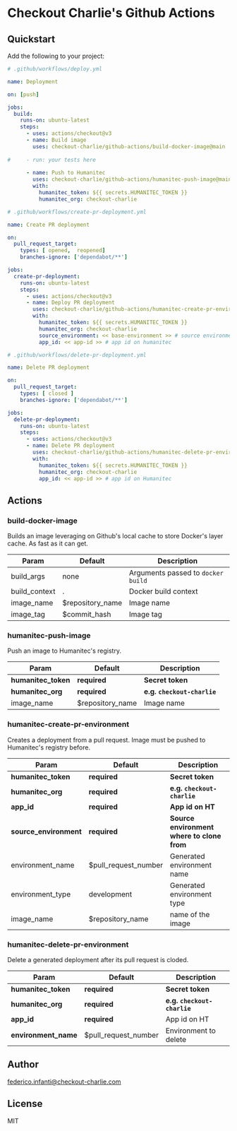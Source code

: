 # Checkout Charlie's Github Actions

## Quickstart

Add the following to your project:

```yaml
# .github/workflows/deploy.yml

name: Deployment

on: [push]

jobs:
  build:
    runs-on: ubuntu-latest
    steps:
      - uses: actions/checkout@v3
      - name: Build image
        uses: checkout-charlie/github-actions/build-docker-image@main
        
#     - run: your tests here
        
      - name: Push to Humanitec
        uses: checkout-charlie/github-actions/humanitec-push-image@main
        with:
          humanitec_token: ${{ secrets.HUMANITEC_TOKEN }}
          humanitec_org: checkout-charlie

```

```yaml
# .github/workflows/create-pr-deployment.yml

name: Create PR deployment

on:
  pull_request_target:
    types: [ opened,  reopened]
    branches-ignore: ['dependabot/**']

jobs:
  create-pr-deployment:
    runs-on: ubuntu-latest
    steps:
      - uses: actions/checkout@v3
      - name: Deploy PR deployment
        uses: checkout-charlie/github-actions/humanitec-create-pr-environment@main
        with:
          humanitec_token: ${{ secrets.HUMANITEC_TOKEN }}
          humanitec_org: checkout-charlie
          source_environment: << base-environment >> # source environment where to clone from
          app_id: << app-id >> # app id on humanitec

```

```yaml
# .github/workflows/delete-pr-deployment.yml

name: Delete PR deployment

on:
  pull_request_target:
    types: [ closed ]
    branches-ignore: ['dependabot/**']

jobs:
  delete-pr-deployment:
    runs-on: ubuntu-latest
    steps:
      - uses: actions/checkout@v3
      - name: Delete PR deployment
        uses: checkout-charlie/github-actions/humanitec-delete-pr-environment@main
        with:
          humanitec_token: ${{ secrets.HUMANITEC_TOKEN }}
          humanitec_org: checkout-charlie
          app_id: << app-id >> # app id on Humanitec

```

## Actions

### build-docker-image

Builds an image leveraging on Github's local cache to store Docker's layer cache. As fast as it can get.

| Param         | Default          | Description                        |
|---------------|------------------|------------------------------------|
| build_args    | none             | Arguments passed to `docker build` |
| build_context | .                | Docker build context               |
| image_name    | $repository_name | Image name                         |
| image_tag     | $commit_hash     | Image tag                          |

### humanitec-push-image

Push an image to Humanitec's registry.

| Param               | Default          | Description                 |
|---------------------|------------------|-----------------------------|
| **humanitec_token** | **required**     | **Secret token**            |
| **humanitec_org**   | **required**     | **e.g. `checkout-charlie`** |
| image_name          | $repository_name | Image name                  |

### humanitec-create-pr-environment

Creates a deployment from a pull request. Image must be pushed to Humanitec's registry before.

| Param                  | Default              | Description                                |
|------------------------|----------------------|--------------------------------------------|
| **humanitec_token**    | **required**         | **Secret token**                           |
| **humanitec_org**      | **required**         | **e.g. `checkout-charlie`**                |
| **app_id**             | **required**         | **App id on HT**                           |    
| **source_environment** | **required**         | **Source environment where to clone from** |
| environment_name       | $pull_request_number | Generated environment name                 |    
| environment_type       | development          | Generated environment type                 |    
| image_name             | $repository_name     | name of the image                          |

### humanitec-delete-pr-environment

Delete a generated deployment after its pull request is cloded.

| Param                | Default              | Description                 |
|----------------------|----------------------|-----------------------------|
| **humanitec_token**  | **required**         | **Secret token**            |
| **humanitec_org**    | **required**         | **e.g. `checkout-charlie`** |
| **app_id**           | **required**         | App id on HT                |
| **environment_name** | $pull_request_number | Environment to delete       |

## Author

federico.infanti@checkout-charlie.com

## License

MIT


